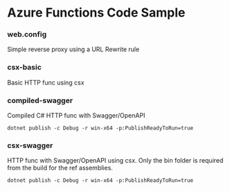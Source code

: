 # Azure Functions Code Sample

### web.config
Simple reverse proxy using a URL Rewrite rule

### csx-basic
Basic HTTP func using csx

### compiled-swagger
Compiled C# HTTP func with Swagger/OpenAPI

`dotnet publish -c Debug -r win-x64 -p:PublishReadyToRun=true`

### csx-swagger
HTTP func with Swagger/OpenAPI using csx. Only the bin folder is required from the build for the ref assemblies.

`dotnet publish -c Debug -r win-x64 -p:PublishReadyToRun=true`
